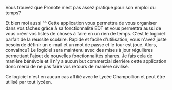 Vous trouvez que Pronote n'est pas assez pratique pour son emploi du temps?

Et bien moi aussi ^^
Cette application vous permettra de vous organiser dans vos tâches grâce à sa fonctionnalité EDT et vous permettra aussi de vous créer vos listes de choses à faire en un rien de temps. C'est le logiciel parfait de la réussite scolaire.
Rapide et facile d'utilisation, vous n'avez juste besoin de définir un e-mail et un mot de passe et le tour est joué.
Alors, convaincu?
Le logiciel sera maintenu avec des mises à jour régulières permettant l'ajout de nouvelles fonctionnalités phares.
Je fais cela de manière bénévole et il n'y a aucun but commercial derrière cette application donc merci de ne pas faire vos retours de manière civilisé.


Ce logiciel n'est en aucun cas affilié avec le Lycée Champollion et peut être utilisé par tout lycéen.
